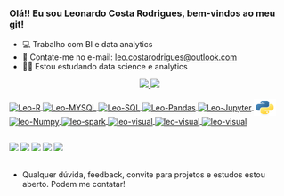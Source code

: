 ### Olá!! Eu sou Leonardo Costa Rodrigues, bem-vindos ao meu git!

- 💻 Trabalho com BI e data analytics
- 📧 Contate-me no e-mail: leo.costarodrigues@outlook.com
- 👨‍🎓 Estou estudando data science e analytics



<div align="center">
  <a href="https://github.com/Leocrodrigues">
  <img height="180em" src="https://github-readme-stats.vercel.app/api?username=Leocrodrigues&show_icons=true&theme=tokyonight&include_all_commits=true&count_private=true"/>
    
  <img height="180em" src="https://github-readme-stats.vercel.app/api/top-langs/?username=Leocrodrigues&layout=compact&langs_count=7&theme=tokyonight"/>
</div>
  
 <div style="display: inline_block"><br>
  <img align="center" alt="Leo-R" height="30" width="40" src="https://cdn.jsdelivr.net/gh/devicons/devicon/icons/rstudio/rstudio-original.svg">
  <img align="center" alt="Leo-MYSQL" height="30" width="40" src="https://cdn.jsdelivr.net/gh/devicons/devicon/icons/mysql/mysql-original.svg">
  <img align="center" alt="Leo-SQL" height="30" width="40" src="https://cdn.jsdelivr.net/gh/devicons/devicon/icons/microsoftsqlserver/microsoftsqlserver-plain-wordmark.svg">
  <img align="center" alt="Leo-Pandas" height="30" width="40" src="https://cdn.jsdelivr.net/gh/devicons/devicon/icons/pandas/pandas-original-wordmark.svg">
   <img align="center" alt="Leo-Jupyter" height="30" width="40" src="https://cdn.jsdelivr.net/gh/devicons/devicon/icons/jupyter/jupyter-original-wordmark.svg">
  <img align="center" alt="Leo-Python" height="30" width="40" src="https://raw.githubusercontent.com/devicons/devicon/master/icons/python/python-original.svg">
  <img align="center" alt="leo-Numpy" height="30" width="40" src="https://cdn.jsdelivr.net/gh/devicons/devicon/icons/numpy/numpy-original.svg">
   <img align="center" alt="leo-spark" height="30" width="40" src="https://upload.wikimedia.org/wikipedia/commons/f/f3/Apache_Spark_logo.svg">
    <img align="center" alt="leo-visual" height="30" width="40" src="https://upload.wikimedia.org/wikipedia/commons/5/5f/Visual_Studio_Logo_%282013-2017%29.svg">
    <img align="center" alt="leo-visual" height="30" width="40" src="https://cdn.cdnlogo.com/logos/g/39/google-data-studio.svg">
    <img align="center" alt="leo-visual" height="30" width="40" src="https://www.vectorlogo.zone/logos/google_analytics/google_analytics-icon.svg">
   </div>

 ##

  <div> 
  <a href="https://www.instagram.com/costarodrigues.leo/" target="_blank"><img src="https://img.shields.io/badge/-Instagram-%23E4405F?style=for-the-badge&logo=instagram&logoColor=white" target="_blank"></a>
  <a href = "mailto:leonardo.costasccp@gmail.com"><img src="https://img.shields.io/badge/-Gmail-%23333?style=for-the-badge&logo=gmail&logoColor=white" target="_blank"></a>
  <a href="https://www.linkedin.com/in/leonardo-costarodrigues/" target="_blank"><img src="https://img.shields.io/badge/-LinkedIn-%230077B5?style=for-the-badge&logo=linkedin&logoColor=white" target="_blank"></a> 
    <a href="https://app.powerbi.com/view?r=eyJrIjoiNWYyMTkwOTYtODg2Yy00NWM0LWIzNTUtMjc0MmE4OTliOTcyIiwidCI6IjdlOTNlMjg2LWIyOWEtNDQ1NC1hNDFhLWU4NDE5ZWM5ZGViNSJ9&pageName=ReportSection" target="_blank"><img src="https://img.shields.io/badge/PowerBI-F2C811?style=for-the-badge&logo=Power%20BI&logoColor=white" target="_blank"></a>
    <a href="" target="_blank"><img src="https://img.shields.io/badge/Tableau-E97627?style=for-the-badge&logo=Tableau&logoColor=white" target="_blank"></a>
    
   
##    
    
  - Qualquer dúvida, feedback, convite para projetos e estudos estou aberto. Podem me contatar!
